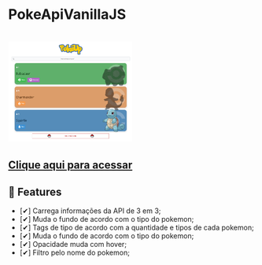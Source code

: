 # PokeApiVanillaJS

<h1 align="left">
  <a href="https://gorgeous-figolla-e64da4.netlify.app/"><img alt="PokeAPI" title="PokeAPI" src="capa.png" width="50%"/></a>
</h1>

## <a href="https://gorgeous-figolla-e64da4.netlify.app/">Clique aqui para acessar</a>
## 🔖 Features

- [✔] Carrega informações da API de 3 em 3;
- [✔] Muda o fundo de acordo com o tipo do pokemon;
- [✔] Tags de tipo de acordo com a quantidade e tipos de cada pokemon;
- [✔] Muda o fundo de acordo com o tipo do pokemon;
- [✔] Opacidade muda com hover;
- [✔] Filtro pelo nome do pokemon;
